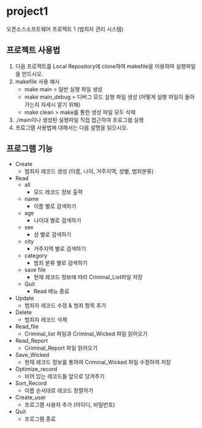 # project1 #
오픈소스소프트웨어 프로젝트 1 (범죄자 관리 시스템)
## 프로젝트 사용법 ##
1. 다음 프로젝트를 Local Repository에 clone하여 makefile을 이용하여 실행파일을 만드시오.
2. makefile 사용 예시
    * make main > 일반 실행 파일 생성
    * make main_debug > 디버그 모드 실행 파일 생성 (어떻게 실행 파일이 돌아가는지 자세시 알기 위해)
    * make clean > make를 통한 생성 파일 모두 삭제
3. ./main이나 생성된 실행파일 직접 접근하여 프로그램 실행
4. 프로그램 사용법에 대해서는 다음 설명을 읽으시오.
## 프로그램 기능 ##
* Create
  * 범죄자 레코드 생성 (이름, 나이, 거주지역, 성별, 범죄분류)
* Read
  * all
    * 모드 레코드 정보 출력
  * name
    * 이름 별로 검색하기
  * age
    * 나이대 별로 검색하기
  * sex
    * 성 별로 검색하기
  * city
    * 거주지역 별로 검색하기
  * category
    * 범죄 분류 별로 검색하기
  * save file
    * 현재 레코드 정보에 따라 Criminal_List파일 저장
  * Quit
    * Read 메뉴 종료
* Update
  * 범죄자 레코드 수정 & 범죄 항목 추가
* Delete
  * 범죄자 레코드 삭제
* Read_file
  * Criminal_list 파일과 Criminal_Wicked 파일 읽어오기
* Read_Report
  * Criminal_Report 파일 읽어오기
* Save_Wicked
  * 현재 레코드 정보를 통하여 Criminal_Wicked 파일 수정하여 저장
* Optimize_record
  * 비어 있는 레코드들 앞으로 당겨주기
* Sort_Record
  * 이름 순서대로 레코드 정렬하기
* Create_user
  * 프로그램 사용자 추가 (아이디, 비밀번호)
* Quit
  * 프로그램 종료
